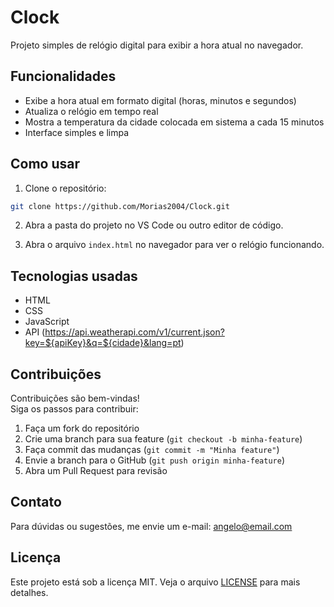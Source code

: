 
# Clock

Projeto simples de relógio digital para exibir a hora atual no navegador.

## Funcionalidades

- Exibe a hora atual em formato digital (horas, minutos e segundos)  
- Atualiza o relógio em tempo real 
- Mostra a temperatura da cidade colocada em sistema a cada 15 minutos 
- Interface simples e limpa  

## Como usar

1. Clone o repositório:  
```bash
git clone https://github.com/Morias2004/Clock.git
```

2. Abra a pasta do projeto no VS Code ou outro editor de código.

3. Abra o arquivo `index.html` no navegador para ver o relógio funcionando.

## Tecnologias usadas

- HTML  
- CSS  
- JavaScript
- API (https://api.weatherapi.com/v1/current.json?key=${apiKey}&q=${cidade}&lang=pt)

## Contribuições

Contribuições são bem-vindas!  
Siga os passos para contribuir:  
1. Faça um fork do repositório  
2. Crie uma branch para sua feature (`git checkout -b minha-feature`)  
3. Faça commit das mudanças (`git commit -m "Minha feature"`)  
4. Envie a branch para o GitHub (`git push origin minha-feature`)  
5. Abra um Pull Request para revisão

## Contato

Para dúvidas ou sugestões, me envie um e-mail: angelo@email.com

## Licença

Este projeto está sob a licença MIT. Veja o arquivo [LICENSE](LICENSE) para mais detalhes.
